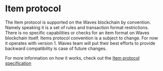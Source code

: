 # Item protocol

The Item protocol is supported on the Waves blockchain by convention. Namely speaking it is a set of rules and transaction format restrictions. There is no specific capabilities or checks for an item format on Waves blockchain itself. Items protocol convention is a subject to change. For now it operates with version 1. Waves team will put their best efforts to provide backward compatibility is case of future changes.

For more information on how it works, check out the [Item protocol specification](./specification.md)
